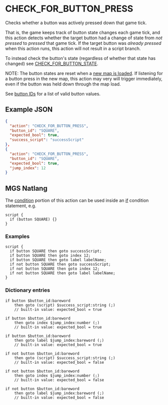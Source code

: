 # CHECK_FOR_BUTTON_PRESS

Checks whether a button was actively pressed down that game tick.

That is, the game keeps track of button state changes each game tick, and this action detects whether the target button had a change of state from *not pressed* to *pressed* that game tick. If the target button was *already pressed* when this action runs, this action will not result in a script branch.

To instead check the button's state (regardless of whether that state has changed) see [CHECK_FOR_BUTTON_STATE](../actions/CHECK_FOR_BUTTON_STATE).

NOTE: The button states are reset when a [new map is loaded](../maps/map_loads). If listening for a button press in the new map, this action may very will trigger immediately, even if the button was held down through the map load.

See [button IDs](../structure/button_ids) for a list of valid button values.

## Example JSON

```json
{
  "action": "CHECK_FOR_BUTTON_PRESS",
  "button_id": "SQUARE",
  "expected_bool": true,
  "success_script": "successScript"
},
{
  "action": "CHECK_FOR_BUTTON_PRESS",
  "button_id": "SQUARE",
  "expected_bool": true,
  "jump_index": 12
}
```

## MGS Natlang

The [condition](../actions/conditional_gotos) portion of this action can be used inside an [if](../mgs/advanced_syntax#if-and-else) condition statement, e.g.

```mgs
script {
  if (button SQUARE) {}
}
```

### Examples

```mgs
script {
  if button SQUARE then goto successScript;
  if button SQUARE then goto index 12;
  if button SQUARE then goto label labelName;
  if not button SQUARE then goto successScript;
  if not button SQUARE then goto index 12;
  if not button SQUARE then goto label labelName;
}
```

### Dictionary entries

```
if button $button_id:bareword
    then goto (script) $success_script:string (;)
	// built-in value: expected_bool = true

if button $button_id:bareword
    then goto index $jump_index:number (;)
	// built-in value: expected_bool = true

if button $button_id:bareword
    then goto label $jump_index:bareword (;)
	// built-in value: expected_bool = true

if not button $button_id:bareword
    then goto (script) $success_script:string (;)
	// built-in value: expected_bool = false

if not button $button_id:bareword
    then goto index $jump_index:number (;)
	// built-in value: expected_bool = false

if not button $button_id:bareword
    then goto label $jump_index:bareword (;)
	// built-in value: expected_bool = false
```
